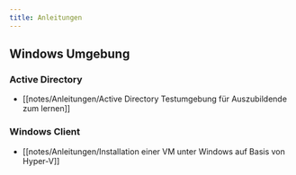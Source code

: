 ```yaml
---
title: Anleitungen
---
```

## Windows Umgebung
### Active Directory
- [[notes/Anleitungen/Active Directory Testumgebung für Auszubildende zum lernen]]
### Windows Client
- [[notes/Anleitungen/Installation einer VM unter Windows auf Basis von Hyper-V]]

